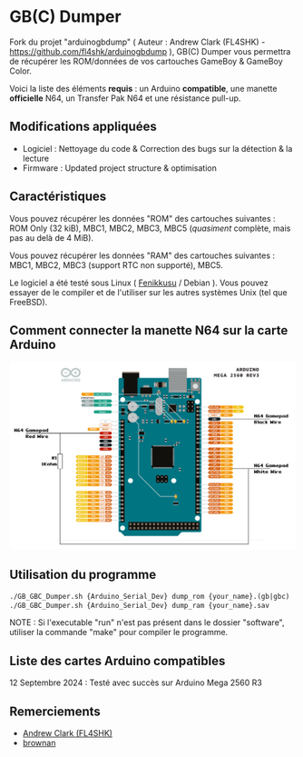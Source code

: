 # GB(C) Dumper

Fork du projet "arduinogbdump" ( Auteur : Andrew Clark (FL4SHK) - https://github.com/fl4shk/arduinogbdump ), GB(C) Dumper vous permettra de récupérer les ROM/données de vos cartouches GameBoy & GameBoy Color.

Voici la liste des éléments **requis** : un Arduino **compatible**, une manette **officielle** N64, un Transfer Pak N64 et une résistance pull-up.

## Modifications appliquées
- Logiciel : Nettoyage du code & Correction des bugs  sur la détection & la lecture
- Firmware : Updated project structure & optimisation 

## Caractéristiques

Vous pouvez récupérer les données "ROM" des cartouches suivantes : ROM Only (32 kiB), MBC1, MBC2, MBC3, MBC5 (*quasiment* complète, mais pas au delà de 4 MiB).

Vous pouvez récupérer les données "RAM" des cartouches suivantes : MBC1, MBC2, MBC3 (support RTC non supporté),  MBC5.

Le logiciel a été testé sous Linux ( [Fenikkusu](https://jackobo.info/?datas=fenikkusu) / Debian ). Vous pouvez essayer de le compiler et de l'utiliser sur les autres systèmes Unix (tel que FreeBSD).

## Comment connecter la manette N64 sur la carte Arduino

![alt text](https://github.com/JackoboLeChocobo/GB_GBC_Dumper/blob/main/schematics/arduino_mega_2560.png?raw=true)

## Utilisation du programme

```
./GB_GBC_Dumper.sh {Arduino_Serial_Dev} dump_rom {your_name}.(gb|gbc)
./GB_GBC_Dumper.sh {Arduino_Serial_Dev} dump_ram {your_name}.sav
```
NOTE : Si l'executable "run" n'est pas présent dans le dossier "software", utiliser la commande "make" pour compiler le programme.

## Liste des cartes Arduino compatibles

12 Septembre 2024 : Testé avec succès sur Arduino Mega 2560 R3 

## Remerciements

- [Andrew Clark (FL4SHK)](https://github.com/fl4shk/arduinogbdump) 
- [brownan](https://github.com/brownan/Gamecube-N64-Controller)
